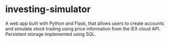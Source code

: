 # investing-simulator

A web app built with Python and Flask, that allows users to create accounts and simulate stock trading using price information from the IEX cloud API. Persistent storage implemented using SQL.
